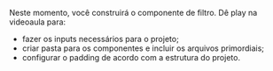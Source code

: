 Neste momento, você construirá o componente de filtro. Dê play na videoaula para:

- fazer os inputs necessários para o projeto;
- criar pasta para os componentes e incluir os arquivos primordiais;
- configurar o padding de acordo com a estrutura do projeto.